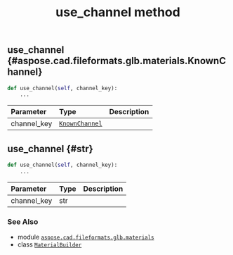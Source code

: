﻿---
title: use_channel method
second_title: Aspose.CAD for Python via .NET API References
description: 
type: docs
weight: 80
url: /python-net/aspose.cad.fileformats.glb.materials/materialbuilder/use_channel/
is_root: false
---

## use_channel {#aspose.cad.fileformats.glb.materials.KnownChannel}





```python
def use_channel(self, channel_key):
    ...
```


| Parameter | Type | Description |
| :- | :- | :- |
| channel_key | [`KnownChannel`](/cad/python-net/aspose.cad.fileformats.glb.materials/knownchannel) |  |


## use_channel {#str}





```python
def use_channel(self, channel_key):
    ...
```


| Parameter | Type | Description |
| :- | :- | :- |
| channel_key | str |  |



### See Also
* module [`aspose.cad.fileformats.glb.materials`](../../)
* class [`MaterialBuilder`](/cad/python-net/aspose.cad.fileformats.glb.materials/materialbuilder)
